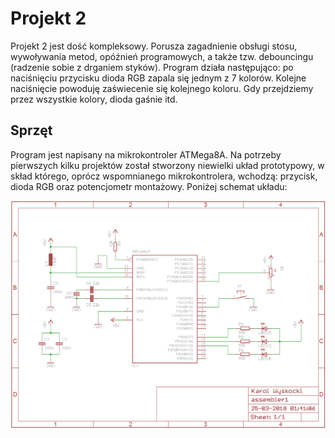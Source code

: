 # Projekt 2
Projekt 2 jest dość kompleksowy. Porusza zagadnienie obsługi stosu, wywoływania metod, opóźnień programowych, a także tzw. debouncingu (radzenie sobie z drganiem styków). Program działa następująco: po naciśnięciu przycisku dioda RGB zapala się jednym z 7 kolorów. Kolejne naciśnięcie powoduję zaświecenie się kolejnego koloru. Gdy przejdziemy przez wszystkie kolory, dioda gaśnie itd.
## Sprzęt
Program jest napisany na mikrokontroler ATMega8A. Na potrzeby pierwszych kilku projektów został stworzony niewielki układ prototypowy, w skład którego, oprócz wspomnianego mikrokontrolera, wchodzą: przycisk, dioda RGB oraz potencjometr montażowy. Poniżej schemat układu:

![Schemat układu testowego](../schematy/schemat1.png)
